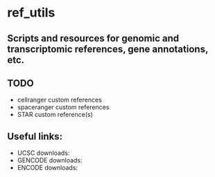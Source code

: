 # ref_utils
## Scripts and resources for genomic and transcriptomic references, gene annotations, etc.

## TODO
- cellranger custom references
- spaceranger custom references
- STAR custom reference(s)

## Useful links:
- UCSC downloads:
- GENCODE downloads: 
- ENCODE downloads:
